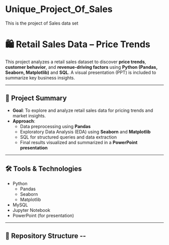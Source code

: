 # Unique_Project_Of_Sales
This is the project of Sales data set 

# 🛍️ Retail Sales Data – Price Trends

This project analyzes a retail sales dataset to discover **price trends**, **customer behavior**, and **revenue-driving factors** using **Python (Pandas, Seaborn, Matplotlib)** and **SQL**. A visual presentation (PPT) is included to summarize key business insights.

---

## 📌 Project Summary

- **Goal**: To explore and analyze retail sales data for pricing trends and market insights.
- **Approach**:
  - Data preprocessing using **Pandas**
  - Exploratory Data Analysis (EDA) using **Seaborn** and **Matplotlib**
  - SQL for structured queries and data extraction
  - Final results visualized and summarized in a **PowerPoint presentation**

---

## 🛠️ Tools & Technologies

- Python
  - Pandas
  - Seaborn
  - Matplotlib
- MySQL
- Jupyter Notebook
- PowerPoint (for presentation)

---

## 📁 Repository Structure --


